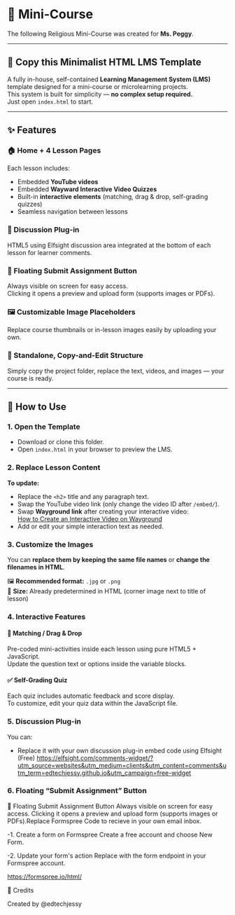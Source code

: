 # 📖 Mini-Course

The following Religious Mini-Course was created for **Ms. Peggy**.

---

## 🌿 Copy this Minimalist HTML LMS Template

A fully in-house, self-contained **Learning Management System (LMS)** template designed for a mini-course or microlearning projects.  
This system is built for simplicity — **no complex setup required.**  
Just open `index.html` to start.

---

## ✨ Features

### 🏠 Home + 4 Lesson Pages
Each lesson includes:

- Embedded **YouTube videos**
- Embedded **Wayward Interactive Video Quizzes**
- Built-in **interactive elements** (matching, drag & drop, self-grading quizzes)
- Seamless navigation between lessons

### 💬 Discussion Plug-in
HTML5 using Elfsight discussion area integrated at the bottom of each lesson for learner comments.


### 📎 Floating Submit Assignment Button
Always visible on screen for easy access.  
Clicking it opens a preview and upload form (supports images or PDFs).

### 🖼 Customizable Image Placeholders
Replace course thumbnails or in-lesson images easily by uploading your own.

### 📄 Standalone, Copy-and-Edit Structure
Simply copy the project folder, replace the text, videos, and images — your course is ready.

---

## 🧭 How to Use

### 1. Open the Template
- Download or clone this folder.  
- Open `index.html` in your browser to preview the LMS.

### 2. Replace Lesson Content
**To update:**

- Replace the `<h2>` title and any paragraph text.  
- Swap the YouTube video link (only change the video ID after `/embed/`).  
- Swap **Wayground link** after creating your interactive video:  
  [How to Create an Interactive Video on Wayground](https://support.wayground.com/hc/en-us/articles/29753577747225-Create-an-Interactive-Video)  
- Add or edit your simple interaction text as needed.

### 3. Customize the Images

You can **replace them by keeping the same file names** or **change the filenames in HTML**.

🖼 **Recommended format:** `.jpg` or `.png`  
📏 **Size:** Already predetermined in HTML (corner image next to title of lesson)

### 4. Interactive Features

#### 🧩 Matching / Drag & Drop
Pre-coded mini-activities inside each lesson using pure HTML5 + JavaScript.  
Update the question text or options inside the variable blocks.

#### ✅ Self-Grading Quiz
Each quiz includes automatic feedback and score display.  
To customize, edit your quiz data within the JavaScript file.

### 5. Discussion Plug-in
You can:

- Replace it with your own discussion plug-in embed code using Elfsight (Free)
https://elfsight.com/comments-widget/?utm_source=websites&utm_medium=clients&utm_content=comments&utm_term=edtechjessy.github.io&utm_campaign=free-widget

### 6. Floating “Submit Assignment” Button
📎 Floating Submit Assignment Button
Always visible on screen for easy access.
Clicking it opens a preview and upload form (supports images or PDFs).Replace Formspree Code to recieve in your own email inbox.

-1. Create a form on Formspree
Create a free account and choose New Form.

-2. Update your form's action
Replace with the form endpoint in your Formspree account.

https://formspree.io/html/



📢 Credits

Created by @edtechjessy


